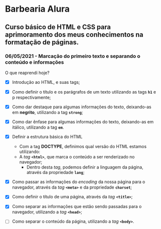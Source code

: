 # Barbearia Alura

## Curso básico de HTML e CSS para aprimoramento dos meus conhecimentos na formatação de páginas.



### 06/05/2021 - Marcação do primeiro texto e separando o conteúdo e informações

O que reaprendi hoje?

- [x] Introdução ao HTML, e suas tags;
- [x] Como definir o título e os parágrafos de um texto utilizando as tags **`h1`** e p respectivamente;
- [x] Como dar destaque para algumas informações do texto, deixando-as em **negrito**, utilizando a tag **`strong`**;
- [x] Como dar ênfase para algumas informações do texto, deixando-as em itálico, utilizando a tag **`em`**.
- [x] Definir a estrutura básica do HTML
   - Com a tag **DOCTYPE**, definimos qual versão do HTML estamos utilizando: 
   - A *tag* **`<html>`**, que marca o conteúdo a ser renderizado no navegador;
     	- Dentro desta *tag*, podemos definir a linguagem da página, através da propriedade **`lang`**;
- [x] Como passar as informações do *encoding* da nossa página para o navegador, através da *tag* **`<meta>`** e da propriedade **`charset`**;
- [x] Como definir o título de uma página, através da *tag* **`<title>`**;
- [x] Como separar as informações que estão sendo passadas para o navegador, utilizando a *tag* **`<head>`**;
- [ ] Como separar o conteúdo da página, utilizando a *tag* **`<body>`**.

